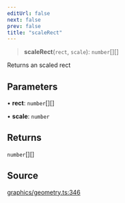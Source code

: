 ```yaml
---
editUrl: false
next: false
prev: false
title: "scaleRect"
---
```


> **scaleRect**(`rect`, `scale`): `number`[][]

Returns an scaled rect

## Parameters

• **rect**: `number`[][]

• **scale**: `number`

## Returns

`number`[][]

## Source

[graphics/geometry.ts:346](https://github.com/dgmjs/dgmjs/blob/main/packages/core/src/graphics/geometry.ts#L346)
